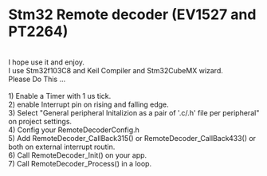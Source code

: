 # Stm32 Remote decoder (EV1527 and PT2264)
<br />
I hope use it and enjoy.
<br />
I use Stm32f103C8 and Keil Compiler and Stm32CubeMX wizard.
 <br />
Please Do This ...
<br />
<br />
1) Enable a Timer with 1 us tick.  
<br />
2) enable Interrupt pin on rising and falling edge.
<br />
3) Select "General peripheral Initalizion as a pair of '.c/.h' file per peripheral" on project settings.
<br />
4) Config your RemoteDecoderConfig.h
<br />
5) Add RemoteDecoder_CallBack315() or RemoteDecoder_CallBack433() or both on external interrupt routin.
<br />
6) Call  RemoteDecoder_Init() on your app.
<br />
7) Call RemoteDecoder_Process() in a loop.

